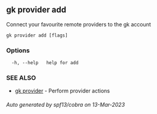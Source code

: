 ## gk provider add

Connect your favourite remote providers to the gk account

```
gk provider add [flags]
```

### Options

```
  -h, --help   help for add
```

### SEE ALSO

* [gk provider](gk_provider.md)	 - Perform provider actions

###### Auto generated by spf13/cobra on 13-Mar-2023
